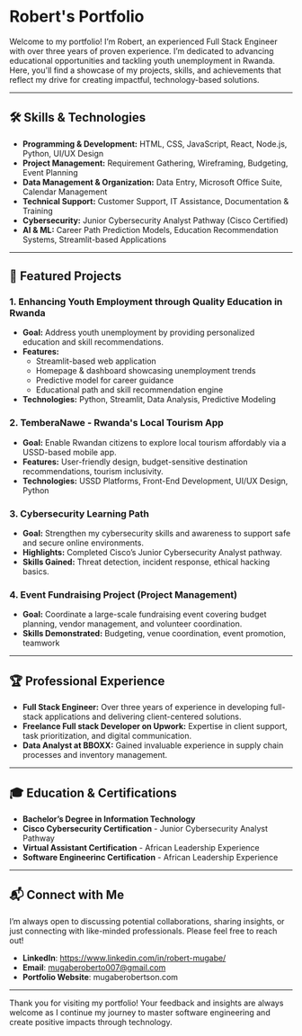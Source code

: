 # Robert's Portfolio

Welcome to my portfolio! I’m Robert, an experienced Full Stack Engineer with over three years of proven experience. I’m dedicated to advancing educational opportunities and tackling youth unemployment in Rwanda. Here, you'll find a showcase of my projects, skills, and achievements that reflect my drive for creating impactful, technology-based solutions.

---

## 🛠️ Skills & Technologies

- **Programming & Development:** HTML, CSS, JavaScript, React, Node.js, Python, UI/UX Design
- **Project Management:** Requirement Gathering, Wireframing, Budgeting, Event Planning
- **Data Management & Organization:** Data Entry, Microsoft Office Suite, Calendar Management
- **Technical Support:** Customer Support, IT Assistance, Documentation & Training
- **Cybersecurity:** Junior Cybersecurity Analyst Pathway (Cisco Certified)
- **AI & ML:** Career Path Prediction Models, Education Recommendation Systems, Streamlit-based Applications

---

## 📂 Featured Projects

### 1. **Enhancing Youth Employment through Quality Education in Rwanda**
   - **Goal:** Address youth unemployment by providing personalized education and skill recommendations.
   - **Features:** 
      - Streamlit-based web application
      - Homepage & dashboard showcasing unemployment trends
      - Predictive model for career guidance
      - Educational path and skill recommendation engine
   - **Technologies:** Python, Streamlit, Data Analysis, Predictive Modeling

### 2. **TemberaNawe - Rwanda's Local Tourism App**
   - **Goal:** Enable Rwandan citizens to explore local tourism affordably via a USSD-based mobile app.
   - **Features:** User-friendly design, budget-sensitive destination recommendations, tourism inclusivity.
   - **Technologies:** USSD Platforms, Front-End Development, UI/UX Design, Python

### 3. **Cybersecurity Learning Path**
   - **Goal:** Strengthen my cybersecurity skills and awareness to support safe and secure online environments.
   - **Highlights:** Completed Cisco’s Junior Cybersecurity Analyst pathway.
   - **Skills Gained:** Threat detection, incident response, ethical hacking basics.

### 4. **Event Fundraising Project (Project Management)**
   - **Goal:** Coordinate a large-scale fundraising event covering budget planning, vendor management, and volunteer coordination.
   - **Skills Demonstrated:** Budgeting, venue coordination, event promotion, teamwork

---

## 🏆 Professional Experience

- **Full Stack Engineer:** Over three years of experience in developing full-stack applications and delivering client-centered solutions.
- **Freelance Full stack Developer on Upwork:** Expertise in client support, task prioritization, and digital communication.
- **Data Analyst at BBOXX:** Gained invaluable experience in supply chain processes and inventory management.

---

## 🎓 Education & Certifications

- **Bachelor’s Degree in Information Technology**
- **Cisco Cybersecurity Certification** - Junior Cybersecurity Analyst Pathway
- **Virtual Assistant Certification** - African Leadership Experience
- **Software Engineerinc Certification** - African Leadership Experience

---

## 📬 Connect with Me

I’m always open to discussing potential collaborations, sharing insights, or just connecting with like-minded professionals. Please feel free to reach out!

- **LinkedIn**: https://www.linkedin.com/in/robert-mugabe/
- **Email**: mugaberoberto007@gmail.com
- **Portfolio Website**: mugaberobertson.com

---

Thank you for visiting my portfolio! Your feedback and insights are always welcome as I continue my journey to master software engineering and create positive impacts through technology.
